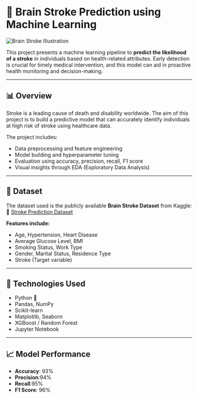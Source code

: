 # 🧠 Brain Stroke Prediction using Machine Learning

![Brain Stroke Illustration](https://upload.wikimedia.org/wikipedia/commons/thumb/6/68/Ischemic_stroke_symptoms.svg/1024px-Ischemic_stroke_symptoms.svg.png)

This project presents a machine learning pipeline to **predict the likelihood of a stroke** in individuals based on health-related attributes. Early detection is crucial for timely medical intervention, and this model can aid in proactive health monitoring and decision-making.

---

## 📊 Overview

Stroke is a leading cause of death and disability worldwide. The aim of this project is to build a predictive model that can accurately identify individuals at high risk of stroke using healthcare data.

The project includes:

- Data preprocessing and feature engineering
- Model building and hyperparameter tuning
- Evaluation using accuracy, precision, recall, F1 score
- Visual insights through EDA (Exploratory Data Analysis)

---

## 🧬 Dataset

The dataset used is the publicly available **Brain Stroke Dataset** from Kaggle:  
🔗 [Stroke Prediction Dataset](https://www.kaggle.com/datasets/fedesoriano/stroke-prediction-dataset)

**Features include:**
- Age, Hypertension, Heart Disease
- Average Glucose Level, BMI
- Smoking Status, Work Type
- Gender, Marital Status, Residence Type
- Stroke (Target variable)

---

## 🚀 Technologies Used

- Python 🐍
- Pandas, NumPy
- Scikit-learn
- Matplotlib, Seaborn
- XGBoost / Random Forest
- Jupyter Notebook

---

## 📈 Model Performance



- **Accuracy**: 93%
- **Precision**:94%
- **Recall**:95%
- **F1 Score**: 96%



